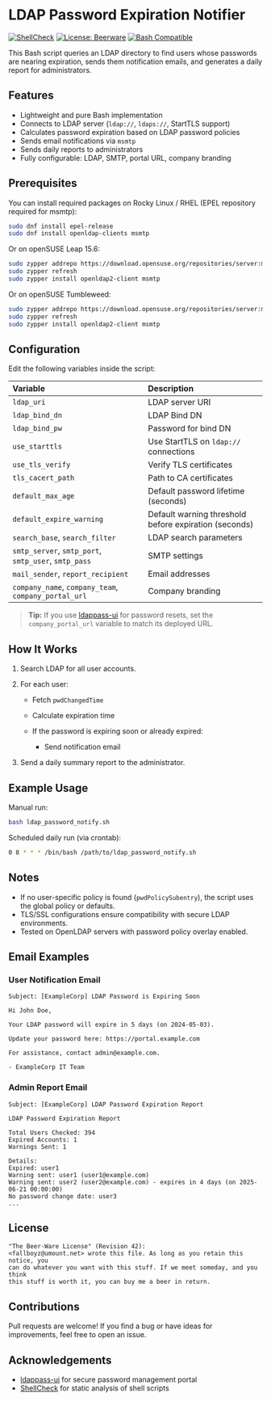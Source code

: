 # LDAP Password Expiration Notifier

[![ShellCheck](https://img.shields.io/badge/shellcheck-passed-brightgreen)](https://www.shellcheck.net/)
[![License: Beerware](https://img.shields.io/badge/license-Beerware-orange?style=flat-square)](https://en.wikipedia.org/wiki/Beerware)
[![Bash Compatible](https://img.shields.io/badge/bash-compatible-blue.svg)](https://www.gnu.org/software/bash/)

This Bash script queries an LDAP directory to find users whose passwords are nearing expiration, sends them notification emails, and generates a daily report for administrators.

## Features

* Lightweight and pure Bash implementation
* Connects to LDAP server (`ldap://`, `ldaps://`, StartTLS support)
* Calculates password expiration based on LDAP password policies
* Sends email notifications via `msmtp`
* Sends daily reports to administrators
* Fully configurable: LDAP, SMTP, portal URL, company branding

## Prerequisites

You can install required packages on Rocky Linux / RHEL (EPEL repository required for msmtp):

```bash
sudo dnf install epel-release
sudo dnf install openldap-clients msmtp
```

Or on openSUSE Leap 15.6:

```bash
sudo zypper addrepo https://download.opensuse.org/repositories/server:mail/openSUSE_Leap_15.6/server:mail.repo
sudo zypper refresh
sudo zypper install openldap2-client msmtp
```

Or on openSUSE Tumbleweed:

```bash
sudo zypper addrepo https://download.opensuse.org/repositories/server:mail/openSUSE_Tumbleweed/server:mail.repo
sudo zypper refresh
sudo zypper install openldap2-client msmtp
```

## Configuration

Edit the following variables inside the script:

| Variable                                             | Description                                           |
| :--------------------------------------------------- | :---------------------------------------------------- |
| `ldap_uri`                                           | LDAP server URI                                       |
| `ldap_bind_dn`                                       | LDAP Bind DN                                          |
| `ldap_bind_pw`                                       | Password for bind DN                                  |
| `use_starttls`                                       | Use StartTLS on `ldap://` connections                 |
| `use_tls_verify`                                     | Verify TLS certificates                               |
| `tls_cacert_path`                                    | Path to CA certificates                               |
| `default_max_age`                                    | Default password lifetime (seconds)                   |
| `default_expire_warning`                             | Default warning threshold before expiration (seconds) |
| `search_base`, `search_filter`                       | LDAP search parameters                                |
| `smtp_server`, `smtp_port`, `smtp_user`, `smtp_pass` | SMTP settings                                         |
| `mail_sender`, `report_recipient`                    | Email addresses                                       |
| `company_name`, `company_team`, `company_portal_url` | Company branding                                      |

> **Tip:**
> If you use [ldappass-ui](https://github.com/fallboyz/ldappass-ui) for password resets, set the `company_portal_url` variable to match its deployed URL.

## How It Works

1. Search LDAP for all user accounts.
2. For each user:

   * Fetch `pwdChangedTime`
   * Calculate expiration time
   * If the password is expiring soon or already expired:

     * Send notification email
3. Send a daily summary report to the administrator.

## Example Usage

Manual run:

```bash
bash ldap_password_notify.sh
```

Scheduled daily run (via crontab):

```bash
0 8 * * * /bin/bash /path/to/ldap_password_notify.sh
```

## Notes

* If no user-specific policy is found (`pwdPolicySubentry`), the script uses the global policy or defaults.
* TLS/SSL configurations ensure compatibility with secure LDAP environments.
* Tested on OpenLDAP servers with password policy overlay enabled.

## Email Examples

### User Notification Email

```
Subject: [ExampleCorp] LDAP Password is Expiring Soon

Hi John Doe,

Your LDAP password will expire in 5 days (on 2024-05-03).

Update your password here: https://portal.example.com

For assistance, contact admin@example.com.

- ExampleCorp IT Team
```

### Admin Report Email

```
Subject: [ExampleCorp] LDAP Password Expiration Report

LDAP Password Expiration Report

Total Users Checked: 394
Expired Accounts: 1
Warnings Sent: 1

Details:
Expired: user1
Warning sent: user1 (user1@example.com)
Warning sent: user2 (user2@example.com) - expires in 4 days (on 2025-06-21 00:00:00)
No password change date: user3
...
```

## License

```
"The Beer-Ware License" (Revision 42):
<fallboyz@umount.net> wrote this file. As long as you retain this notice, you
can do whatever you want with this stuff. If we meet someday, and you think
this stuff is worth it, you can buy me a beer in return.
```

## Contributions

Pull requests are welcome!
If you find a bug or have ideas for improvements, feel free to open an issue.

## Acknowledgements

* [ldappass-ui](https://github.com/fallboyz/ldappass-ui) for secure password management portal
* [ShellCheck](https://www.shellcheck.net/) for static analysis of shell scripts
